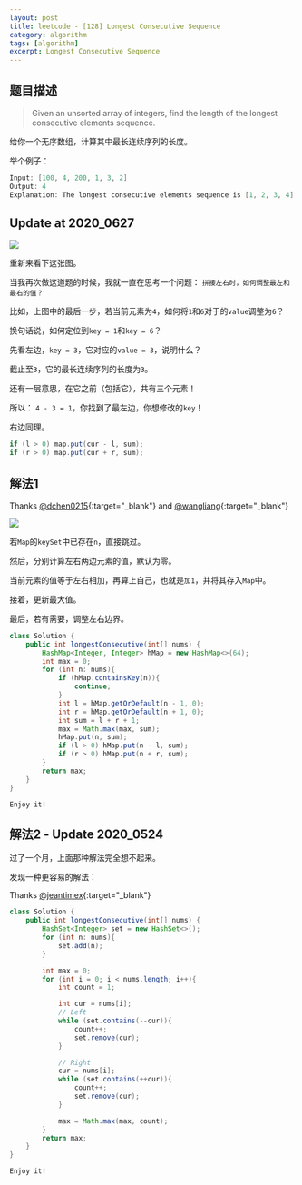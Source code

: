 ```yaml
---
layout: post
title: leetcode - [128] Longest Consecutive Sequence
category: algorithm
tags: [algorithm]
excerpt: Longest Consecutive Sequence
---
```


## 题目描述  

> Given an unsorted array of integers, find the length of the longest consecutive elements sequence.  

给你一个无序数组，计算其中最长连续序列的长度。  

举个例子：  

``` java
Input: [100, 4, 200, 1, 3, 2]
Output: 4
Explanation: The longest consecutive elements sequence is [1, 2, 3, 4]. Therefore its length is 4.
```

## Update at 2020_0627  

![](https://yyc-images.oss-cn-beijing.aliyuncs.com/leetcode_128_improve_2020_0524.png)  

重新来看下这张图。  

当我再次做这道题的时候，我就一直在思考一个问题： `拼接左右时，如何调整最左和最右的值？`  

比如，上图中的最后一步，若当前元素为`4`，如何将`1`和`6`对于的`value`调整为`6`？  

换句话说，如何定位到`key = 1`和`key = 6`？  

先看左边，`key = 3`，它对应的`value = 3`，说明什么？  

截止至`3`，它的最长连续序列的长度为`3`。  

还有一层意思，在它之前（包括它），共有三个元素！  

所以： `4 - 3 = 1`，你找到了最左边，你想修改的`key`！  

右边同理。  

``` java
if (l > 0) map.put(cur - l, sum);
if (r > 0) map.put(cur + r, sum);
```






## 解法1


Thanks [@dchen0215](https://leetcode.com/problems/longest-consecutive-sequence/discuss/41055/My-really-simple-Java-O(n)){:target="_blank"} and [@wangliang](https://leetcode.wang/leetcode-128-Longest-Consecutive-Sequence.html){:target="_blank"}  

![](https://yyc-images.oss-cn-beijing.aliyuncs.com/leetcode_128_improve_2020_0524.png)  


若`Map`的`keySet`中已存在`n`，直接跳过。  

然后，分别计算左右两边元素的值，默认为零。  

当前元素的值等于左右相加，再算上自己，也就是`加1`，并将其存入`Map`中。  

接着，更新最大值。  

最后，若有需要，调整左右边界。  

``` java
class Solution {
    public int longestConsecutive(int[] nums) {
        HashMap<Integer, Integer> hMap = new HashMap<>(64);
        int max = 0;
        for (int n: nums){
            if (hMap.containsKey(n)){
                continue;
            }
            int l = hMap.getOrDefault(n - 1, 0);
            int r = hMap.getOrDefault(n + 1, 0);
            int sum = l + r + 1;
            max = Math.max(max, sum);
            hMap.put(n, sum);
            if (l > 0) hMap.put(n - l, sum);
            if (r > 0) hMap.put(n + r, sum);
        }
        return max;
    }
}
```

`Enjoy it!`


## 解法2 - Update 2020_0524  

过了一个月，上面那种解法完全想不起来。  

发现一种更容易的解法：  


Thanks [@jeantimex](https://leetcode.com/problems/longest-consecutive-sequence/discuss/41130/Another-accepted-Java-O(n)-solution){:target="_blank"}  

``` java
class Solution {
    public int longestConsecutive(int[] nums) {
        HashSet<Integer> set = new HashSet<>();
        for (int n: nums){
            set.add(n);
        }

        int max = 0;
        for (int i = 0; i < nums.length; i++){
            int count = 1;

            int cur = nums[i];
            // Left
            while (set.contains(--cur)){
                count++;
                set.remove(cur);
            }

            // Right
            cur = nums[i];
            while (set.contains(++cur)){
                count++;
                set.remove(cur);
            }

            max = Math.max(max, count);
        }
        return max;
    }
}
```

`Enjoy it!`